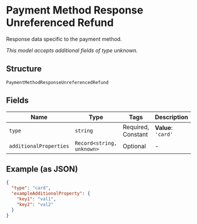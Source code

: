 
# Payment Method Response Unreferenced Refund

Response data specific to the payment method.

*This model accepts additional fields of type unknown.*

## Structure

`PaymentMethodResponseUnreferencedRefund`

## Fields

| Name | Type | Tags | Description |
|  --- | --- | --- | --- |
| `type` | `string` | Required, Constant | **Value**: `'card'` |
| `additionalProperties` | `Record<string, unknown>` | Optional | - |

## Example (as JSON)

```json
{
  "type": "card",
  "exampleAdditionalProperty": {
    "key1": "val1",
    "key2": "val2"
  }
}
```


